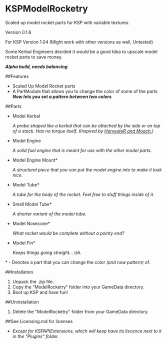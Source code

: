 # KSPModelRocketry
Scaled up model rocket parts for KSP with variable textures.

Version 0.1.6

For KSP Version 1.04 (Might work with other versions as well, Untested)

Some Kerbal Engineers decided it would be a good Idea to upscale model rocket parts to save money.

***Alpha build, needs balancing***

##Features

* Scaled Up Model Rocket parts
* A PartModule that allows you to change the color of some of the parts ***Now lets you set a pattern between two colors***

##Parts

* Model Kerbal

    *A probe shaped like a kerbal that can be attached by the side or on top of a stack. Has no torque itself. (Inspired by [HarvesteR and Moach.](http://forum.kerbalspaceprogram.com/threads/8995-I-have-found-it!!-THE-ORIGINAL-KERBO-LOG))*

* Model Engine

    *A solid fuel engine that is meant for use with the other model parts.*

* Model Engine Mount\*

    *A structural piece that you can put the model engine into to make it look nice.*

* Model Tube\*

    *A tube for the body of the rocket. Feel free to stuff things inside of it.*

* Small Model Tube\*

    *A shorter variant of the model tube.*

* Model Nosecone\*

    *What rocket would be complete without a pointy end?*

* Model Fin\*

    *Keeps things going straight... ish.*

\* \- Denotes a part that you can change the color *(and now pattern)* of.

##Installation

1. Unpack the .zip file.
2. Copy the "ModelRocketry" folder into your GameData directory.
3. Boot up KSP and have fun!

##Uninstallation

1. Delete the "ModelRocketry" folder from your GameData directory.

##See Licensing.md for licenses
* *Except for KSPAPIExtensions, which will keep have its liscence next to it in the "Plugins" folder.*
